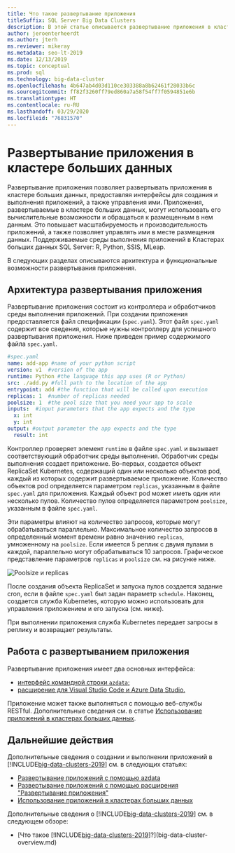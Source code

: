 ```yaml
---
title: Что такое развертывание приложения
titleSuffix: SQL Server Big Data Clusters
description: В этой статье описывается развертывание приложения в кластере больших данных для SQL Server 2019.
author: jeroenterheerdt
ms.author: jterh
ms.reviewer: mikeray
ms.metadata: seo-lt-2019
ms.date: 12/13/2019
ms.topic: conceptual
ms.prod: sql
ms.technology: big-data-cluster
ms.openlocfilehash: 4b647ab4d03d110ce303388a8b62461f28033b6c
ms.sourcegitcommit: ff82f3260ff79ed860a7a58f54ff7f0594851e6b
ms.translationtype: HT
ms.contentlocale: ru-RU
ms.lasthandoff: 03/29/2020
ms.locfileid: "76831570"
---
```

# <a name="what-is-application-deployment-on-a-big-data-cluster"></a>Развертывание приложения в кластере больших данных

Развертывание приложения позволяет развертывать приложения в кластере больших данных, предоставляя интерфейсы для создания и выполнения приложений, а также управления ими. Приложения, развертываемые в кластере больших данных, могут использовать его вычислительные возможности и обращаться к размещенным в нем данным. Это повышает масштабируемость и производительность приложений, а также позволяет управлять ими в месте размещения данных. Поддерживаемые среды выполнения приложений в Кластерах больших данных SQL Server: R, Python, SSIS, MLeap.

В следующих разделах описываются архитектура и функциональные возможности развертывания приложения.

## <a name="application-deployment-architecture"></a>Архитектура развертывания приложения

Развертывание приложения состоит из контроллера и обработчиков среды выполнения приложений. При создании приложения предоставляется файл спецификации (`spec.yaml`). Этот файл `spec.yaml` содержит все сведения, которые нужны контроллеру для успешного развертывания приложения. Ниже приведен пример содержимого файла `spec.yaml`.

```yaml
#spec.yaml
name: add-app #name of your python script
version: v1  #version of the app
runtime: Python #the language this app uses (R or Python)
src: ./add.py #full path to the location of the app
entrypoint: add #the function that will be called upon execution
replicas: 1  #number of replicas needed
poolsize: 1  #the pool size that you need your app to scale
inputs:  #input parameters that the app expects and the type
  x: int
  y: int
output: #output parameter the app expects and the type
  result: int
```

Контроллер проверяет элемент `runtime` в файле `spec.yaml` и вызывает соответствующий обработчик среды выполнения. Обработчик среды выполнения создает приложение. Во-первых, создается объект ReplicaSet Kubernetes, содержащий один или несколько объектов pod, каждый из которых содержит развертываемое приложение. Количество объектов pod определяется параметром `replicas`, указанным в файле `spec.yaml` для приложения. Каждый объект pod может иметь один или несколько пулов. Количество пулов определяется параметром `poolsize`, указанным в файле `spec.yaml`.

Эти параметры влияют на количество запросов, которые могут обрабатываться параллельно. Максимальное количество запросов в определенный момент времени равно значению `replicas`, умноженному на `poolsize`. Если имеется 5 реплик с двумя пулами в каждой, параллельно могут обрабатываться 10 запросов. Графическое представление параметров `replicas` и `poolsize` см. на рисунке ниже.

![Poolsize и replicas](media/big-data-cluster-create-apps/poolsize-vs-replicas.png)

После создания объекта ReplicaSet и запуска пулов создается задание cron, если в файле `spec.yaml` был задан параметр `schedule`. Наконец, создается служба Kubernetes, которую можно использовать для управления приложением и его запуска (см. ниже).

При выполнении приложения служба Kubernetes передает запросы в реплику и возвращает результаты.

## <a name="how-to-work-with-application-deployment"></a>Работа с развертыванием приложения

Развертывание приложения имеет два основных интерфейса: 
- [интерфейс командной строки `azdata`;](big-data-cluster-create-apps.md)
- [расширение для Visual Studio Code и Azure Data Studio.](app-deployment-extension.md)

Приложение может также выполняться с помощью веб-службы RESTful. Дополнительные сведения см. в статье [Использование приложений в кластерах больших данных](big-data-cluster-consume-apps.md).

## <a name="next-steps"></a>Дальнейшие действия

Дополнительные сведения о создании и выполнении приложений в [!INCLUDE[big-data-clusters-2019](../includes/ssbigdataclusters-ss-nover.md)] см. в следующих статьях:

- [Развертывание приложений с помощью azdata](big-data-cluster-create-apps.md)
- [Развертывание приложений с помощью расширения "Развертывание приложения"](app-deployment-extension.md)
- [Использование приложений в кластерах больших данных](big-data-cluster-consume-apps.md)

Дополнительные сведения о [!INCLUDE[big-data-clusters-2019](../includes/ssbigdataclusters-ss-nover.md)] см. в следующем обзоре:

- [Что такое [!INCLUDE[big-data-clusters-2019](../includes/ssbigdataclusters-ver15.md)]?](big-data-cluster-overview.md)
